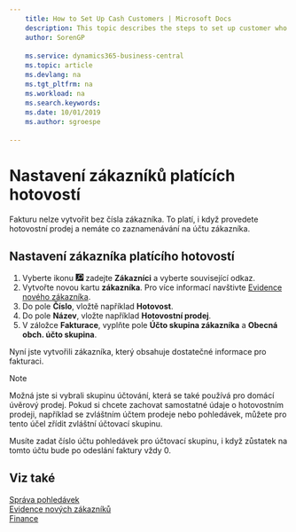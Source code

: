 ```yaml
---
    title: How to Set Up Cash Customers | Microsoft Docs
    description: This topic describes the steps to set up customer who pays in cash.
    author: SorenGP

    ms.service: dynamics365-business-central
    ms.topic: article
    ms.devlang: na
    ms.tgt_pltfrm: na
    ms.workload: na
    ms.search.keywords:
    ms.date: 10/01/2019
    ms.author: sgroespe

---
```

# Nastavení zákazníků platících hotovostí
Fakturu nelze vytvořit bez čísla zákazníka. To platí, i když provedete hotovostní prodej a nemáte co zaznamenávání na účtu zákazníka.

## Nastavení zákazníka platícího hotovostí
1. Vyberte ikonu ![Žárovky, která otevře funkci Řekněte mi ](media/ui-search/search_small.png "Řekněte mi, co chcete dělat") zadejte **Zákazníci** a vyberte související odkaz.
2. Vytvořte novou kartu **zákazníka**. Pro více informací navštivte [Evidence nového zákazníka](sales-how-register-new-customers.md).
3. Do pole **Číslo**, vložtě například **Hotovost**.
4. Do pole **Název**, vložte například **Hotovostní prodej**.
5. V záložce **Fakturace**, vyplňte pole **Účto skupina zákazníka** a **Obecná obch. účto  skupina**.

Nyní jste vytvořili zákazníka, který obsahuje dostatečné informace pro fakturaci.

> [!NOTE]  
> Možná jste si vybrali skupinu účtování, která se také používá pro domácí úvěrový prodej. Pokud si chcete zachovat samostatné údaje o hotovostním prodeji, například se zvláštním účtem prodeje nebo pohledávek, můžete pro tento účel zřídit zvláštní účtovací skupinu.
>
> Musíte zadat číslo účtu pohledávek pro účtovací skupinu, i když zůstatek na tomto účtu bude po odeslání faktury vždy 0.

## Viz také
[Správa pohledávek](receivables-manage-receivables.md)  
[Evidence nových zákazníků](sales-how-register-new-customers.md)    
[Finance](finance.md)

